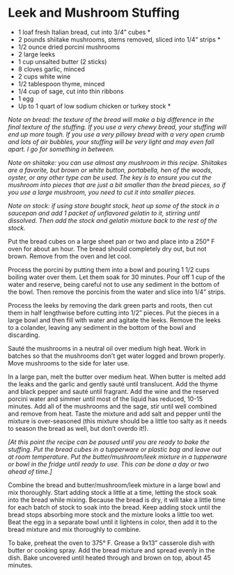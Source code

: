 # Leek and Mushroom Stuffing

- 1 loaf fresh Italian bread, cut into 3/4” cubes \*
- 2 pounds shiitake mushrooms, stems removed, sliced into 1/4” strips \*
- 1/2 ounce dried porcini mushrooms
- 2 large leeks
- 1 cup unsalted butter (2 sticks)
- 8 cloves garlic, minced
- 2 cups white wine
- 1/2 tablespoon thyme, minced
- 1/4 cup of sage, cut into thin ribbons
- 1 egg
- Up to 1 quart of low sodium chicken or turkey stock \*

*Note on bread: the texture of the bread will make a big difference in the final texture of the stuffing.*
*If you use a very chewy bread, your stuffing will end up more tough. If you use a very pillowy bread with*
*a very open crumb and lots of air bubbles, your stuffing will be very light and may even fall apart. I go*
*for something in between.*

*Note on shiitake: you can use almost any mushroom in this recipe. Shiitakes are a favorite, but brown or*
*white button, portabella, hen of the woods, oyster, or any other type can be used. The key is to ensure*
*you cut the mushroom into pieces that are just a bit smaller than the bread pieces, so if you use a large*
*mushroom, you need to cut it into smaller pieces.*

*Note on stock: if using store bought stock, heat up some of the stock in a saucepan and add 1 packet of*
*unflavored gelatin to it, stirring until dissolved. Then add the stock and gelatin mixture back to the*
*rest of the stock.*

Put the bread cubes on a large sheet pan or two and place into a 250° F oven for about an hour. The bread 
should completely dry out, but not brown. Remove from the oven and let cool.

Process the porcini by putting them into a bowl and pouring 1 1/2 cups boiling water over them. Let them 
soak for 30 minutes. Pour off 1 cup of the water and reserve, being careful not to use any sediment in the 
bottom of the bowl. Then remove the porcinis from the water and slice into 1/4” strips.

Process the leeks by removing the dark green parts and roots, then cut them in half lengthwise before cutting 
into 1/2” pieces. Put the pieces in a large bowl and then fill with water and agitate the leeks. Remove the 
leeks to a colander, leaving any sediment in the bottom of the bowl and discarding.

Sauté the mushrooms in a neutral oil over medium high heat. Work in batches so that the mushrooms don’t get 
water logged and brown properly. Move mushrooms to the side for later use.

In a large pan, melt the butter over medium heat. When butter is melted add the leaks and the garlic and 
gently sauté until translucent. Add the thyme and black pepper and sauté until fragrant. Add the wine and 
the reserved porcini water and simmer until most of the liquid has reduced, 10-15 minutes. Add all of the 
mushrooms and the sage, stir until well combined and remove from heat. Taste the mixture and add salt and 
pepper until the mixture is over-seasoned (this mixture should be a little too salty as it needs to season 
the bread as well, but don’t overdo it!).

*\[At this point the recipe can be paused until you are ready to bake the stuffing. Put the bread cubes in*
*a tupperware or plastic bag and leave out at room temperature. Put the butter/mushroom/leek mixture in a* 
*tupperware or bowl in the fridge until ready to use. This can be done a day or two ahead of time.\]*

Combine the bread and butter/mushroom/leek mixture in a large bowl and mix thoroughly. Start adding stock a 
little at a time, letting the stock soak into the bread while mixing. Because the bread is dry, it will take 
a little time for each batch of stock to soak into the bread. Keep adding stock until the bread stops 
absorbing more stock and the mixture looks a little too wet. Beat the egg in a separate bowl until it 
lightens in color, then add it to the bread mixture and mix thoroughly to combine.

To bake, preheat the oven to 375° F. Grease a 9x13” casserole dish with butter or cooking spray. Add the 
bread mixture and spread evenly in the dish. Bake uncovered until heated through and brown on top, about 
45 minutes.
